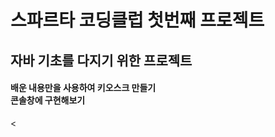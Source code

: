 <h1>스파르타 코딩클럽 첫번째 프로젝트</h1>
<h2>자바 기초를 다지기 위한 프로젝트</h2>
<h4>배운 내용만을 사용하여 키오스크 만들기 <br/> 콘솔창에 구현해보기</h4>

<
